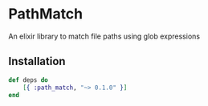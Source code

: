 # PathMatch
An elixir library to match file paths using glob expressions

Installation
------------
```elixir
def deps do
    [{ :path_match, "~> 0.1.0" }]
end
```
